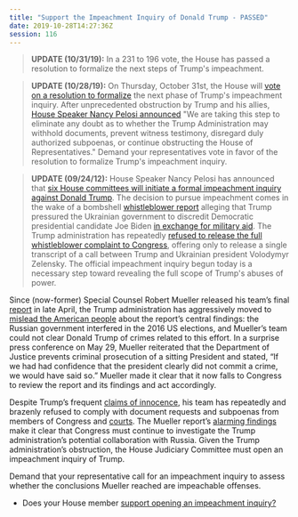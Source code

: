 ```yaml
---
title: "Support the Impeachment Inquiry of Donald Trump - PASSED"
date: 2019-10-28T14:27:36Z
session: 116
---
```

>**UPDATE (10/31/19):** In a 231 to 196 vote, the House has passed a resolution to formalize the next steps of Trump's impeachment.

>**UPDATE (10/28/19):** On Thursday, October 31st, the House will [vote on a resolution to formalize](https://www.washingtonpost.com/politics/trump-impeachment-inquiry-live-updates/2019/10/28/4d316e64-f96a-11e9-8190-6be4deb56e01_story.html) the next phase of Trump's impeachment inquiry. After unprecedented obstruction by Trump and his allies, [House Speaker Nancy Pelosi announced](https://www.npr.org/2019/10/28/774170607/house-will-vote-to-formalize-impeachment-inquiry) "We are taking this step to eliminate any doubt as to whether the Trump Administration may withhold documents, prevent witness testimony, disregard duly authorized subpoenas, or continue obstructing the House of Representatives." Demand your representatives vote in favor of the resolution to formalize Trump's impeachment inquiry.

>**UPDATE (09/24/12):** House Speaker Nancy Pelosi has announced that [six House committees will initiate a formal impeachment inquiry against Donald Trump](https://www.cnn.com/politics/live-news/trump-ukraine-09-24-2019/index.html). The decision to pursue impeachment comes in the wake of a bombshell [whistleblower report](https://www.nytimes.com/2019/09/19/opinion/trump-whistleblower.html) alleging that Trump pressured the Ukrainian government to discredit Democratic presidential candidate Joe Biden [in exchange for military aid](https://www.wsj.com/articles/trump-defends-conversation-with-ukraine-leader-11568993176). The Trump administration has repeatedly [refused to release the full whistleblower complaint to Congress](https://www.nbcnews.com/politics/donald-trump/trump-acknowledges-withholding-funds-ukraine-n1058126), offering only to release a single transcript of a call between Trump and Ukrainian president Volodymyr Zelensky. The official impeachment inquiry begun today is a necessary step toward revealing the full scope of Trump's abuses of power. 

Since (now-former) Special Counsel Robert Mueller released his team’s final [report](https://www.justice.gov/storage/report.pdf) in late April, the Trump administration has aggressively moved to [mislead the American people](https://www.nytimes.com/2019/05/31/us/politics/barr-mueller-team.html?smid=tw-nytimes&smtyp=cur) about the report’s central findings: the Russian government interfered in the 2016 US elections, and Mueller’s team could not clear Donald Trump of crimes related to this effort. In a surprise press conference on May 29, Mueller reiterated that the Department of Justice prevents criminal prosecution of a sitting President and stated, “If we had had confidence that the president clearly did not commit a crime, we would have said so.” Mueller made it clear that it now falls to Congress to review the report and its findings and act accordingly. 

Despite Trump’s frequent [claims of innocence](https://www.sfgate.com/politics/article/Note-in-margins-of-speech-reminds-Trump-THERE-13082519.php#photo-16834207), his team has repeatedly and brazenly refused to comply with document requests and subpoenas from members of Congress and [courts](https://www.washingtonpost.com/politics/justice-department-fails-to-comply-with-court-order-to-release-transcripts-of-michael-flynns-conversations-with-russian-ambassador/2019/05/31/9b4a6754-83b8-11e9-95a9-e2c830afe24f_story.html?utm_term=.ba71cff5c029). The Mueller report’s [alarming findings](https://www.justsecurity.org/63838/guide-to-the-mueller-reports-findings-on-collusion/) make it clear that Congress must continue to investigate the Trump administration’s potential collaboration with Russia. Given the Trump administration’s obstruction, the House Judiciary Committee must open an impeachment inquiry of Trump. 

Demand that your representative call for an impeachment inquiry to assess whether the conclusions Mueller reached are impeachable offenses.

- Does your House member [support opening an impeachment inquiry?](https://www.axios.com/impeachment-house-democrats-whip-list-c730f5e6-201f-41db-b3e1-923c387b894c.html)
